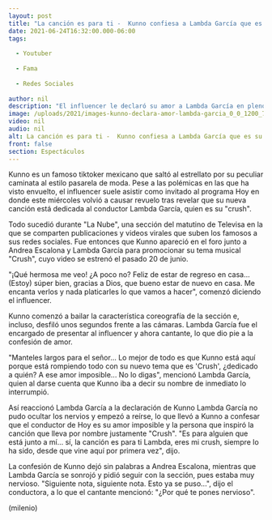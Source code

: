 ```yaml
---
layout: post
title: "La canción es para ti -  Kunno confiesa a Lambda García que es su 'crush' en 'Hoy'"
date: 2021-06-24T16:32:00.000-06:00
tags:
  
  - Youtuber
  
  - Fama
  
  - Redes Sociales
  
author: nil
description: "El influencer le declaró su amor a Lambda García en pleno programa de 'Hoy'; así reaccionó el conductor."
image: /uploads/2021/images-kunno-declara-amor-lambda-garcia_0_0_1200_747.jpg
video: nil
audio: nil
alt: La canción es para ti -  Kunno confiesa a Lambda García que es su 'crush' en 'Hoy'
front: false
section: Espectáculos
---
```


Kunno es un famoso tiktoker mexicano que saltó al estrellato por su peculiar caminata al estilo pasarela de moda. Pese a las polémicas en las que ha visto envuelto, el influencer suele asistir como invitado al programa Hoy en donde este miércoles volvió a causar revuelo tras revelar que su nueva canción está dedicada al conductor Lambda García, quien es su "crush".  

Todo sucedió durante "La Nube", una sección del matutino de Televisa en la que se comparten publicaciones y videos virales que suben los famosos a sus redes sociales. Fue entonces que Kunno apareció en el foro junto a Andrea Escalona y Lambda García para promocionar su tema musical "Crush", cuyo video se estrenó el pasado 20 de junio. 

​"¡Qué hermosa me veo! ¿A poco no? Feliz de estar de regreso en casa... (Estoy) súper bien, gracias a Dios, que bueno estar de nuevo en casa. Me encanta verlos y nada platicarles lo que vamos a hacer", comenzó diciendo el influencer.

Kunno comenzó a bailar la característica coreografía de la sección e, incluso, desfiló unos segundos frente a las cámaras. Lambda García fue el encargado de presentar al influencer y ahora cantante, lo que dio pie a la confesión de amor.  

"Manteles largos para el señor... Lo mejor de todo es que Kunno está aquí porque está rompiendo todo con su nuevo tema que es 'Crush', ¿dedicado a quién? A ese amor imposible... No lo digas", mencionó Lambda García, quien al darse cuenta que Kunno iba a decir su nombre de inmediato lo interrumpió.  

Así reaccionó Lambda García a la declaración de Kunno Lambda García no pudo ocultar los nervios y empezó a reírse, lo que llevó a Kunno a confesar que el conductor de Hoy es su amor imposible y la persona que inspiró la canción que lleva por nombre justamente "Crush".  "Es para alguien que está junto a mí... sí, la canción es para ti Lambda, eres mi crush, siempre lo ha sido, desde que vine aquí por primera vez", dijo.

La confesión de Kunno dejó sin palabras a Andrea Escalona, mientras que Lambda García se sonrojó y pidió seguir con la sección, pues estaba muy nervioso.  "Siguiente nota, siguiente nota. Esto ya se puso...", dijo el conductora, a lo que el cantante mencionó: "¿Por qué te pones nervioso". 

(milenio)